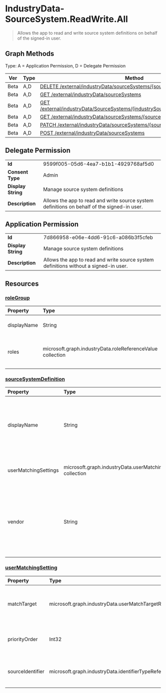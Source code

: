 # IndustryData-SourceSystem.ReadWrite.All

> Allows the app to read and write source system definitions on behalf of the signed-in user.
## Graph Methods

Type: A = Application Permission, D = Delegate Permission

|Ver|Type|Method|
|-------|----|------|
|Beta|A,D|[DELETE /external/industryData/sourceSystems/{sourceSystemDefinitionId}](https://docs.microsoft.com/graph/api/industrydata-sourcesystemdefinition-delete?view=graph-rest-beta&tabs=http)|
|Beta|A,D|[GET /external/industryData/sourceSystems](https://docs.microsoft.com/graph/api/industrydata-sourcesystemdefinition-list?view=graph-rest-beta&tabs=http)|
|Beta|A,D|[GET /external/industryData/SourceSystems/{industrySourceSystemId}/sourceSystem](https://docs.microsoft.com/graph/api/industrydata-sourcesystemdefinition-get?view=graph-rest-beta&tabs=http)|
|Beta|A,D|[GET /external/industryData/sourceSystems/{sourceSystemDefinitionId}](https://docs.microsoft.com/graph/api/industrydata-sourcesystemdefinition-get?view=graph-rest-beta&tabs=http)|
|Beta|A,D|[PATCH /external/industryData/sourceSystems/{sourceSystemDefinitionId}](https://docs.microsoft.com/graph/api/industrydata-sourcesystemdefinition-update?view=graph-rest-beta&tabs=http)|
|Beta|A,D|[POST /external/industryData/sourceSystems](https://docs.microsoft.com/graph/api/industrydata-sourcesystemdefinition-post?view=graph-rest-beta&tabs=http)|
## Delegate Permission
|||
|-|-|
|**Id**|9599f005-05d6-4ea7-b1b1-4929768af5d0|
|**Consent Type**|Admin|
|**Display String**|Manage source system definitions|
|**Description**|Allows the app to read and write source system definitions on behalf of the signed-in user.|
## Application Permission
|||
|-|-|
|**Id**|7d866958-e06e-4dd6-91c6-a086b3f5cfeb|
|**Display String**|Manage source system definitions|
|**Description**|Allows the app to read and write source system definitions without a signed-in user.|
## Resources
### [roleGroup ](https://docs.microsoft.com/graph/api/resources/industrydata-rolegroup?view=graph-rest-1.0&tabs=http)
| Property    | Type                                                                                             | Description                                  |
| :---------- | :----------------------------------------------------------------------------------------------- | :------------------------------------------- |
| displayName | String                                                                                           | The name of the role group.                  |
| roles       | microsoft.graph.industryData.roleReferenceValue collection | The set of roles included in the role group. |
### [sourceSystemDefinition ](https://docs.microsoft.com/graph/api/resources/industrydata-sourcesystemdefinition?view=graph-rest-1.0&tabs=http)
| Property             | Type                                                                                               | Description                                                                                        |
| :------------------- | :------------------------------------------------------------------------------------------------- | :------------------------------------------------------------------------------------------------- |
| displayName          | String                                                                                             | The name of the source system. Maximum supported length is 100 characters.                         |
| userMatchingSettings | microsoft.graph.industryData.userMatchingSetting collection | A collection of user matching settings by roleGroup.                  |
| vendor               | String                                                                                             | The name of the vendor who supplies the source system. Maximum supported length is 100 characters. |
### [userMatchingSetting ](https://docs.microsoft.com/graph/api/resources/industrydata-usermatchingsetting?view=graph-rest-1.0&tabs=http)
| Property         | Type                                                                                                        | Description                                                                                              |
| :--------------- | :---------------------------------------------------------------------------------------------------------- | :------------------------------------------------------------------------------------------------------- |
| matchTarget      | microsoft.graph.industryData.userMatchTargetReferenceValue | The `RefUserMatchTarget` for matching a user from the source with a Microsoft Entra user object. |
| priorityOrder    | Int32                                                                                                       | The priority order to apply when a user has multiple `RefRole` codes assigned.                           |
| sourceIdentifier | microsoft.graph.industryData.identifierTypeReferenceValue   | The `RefIdentifierType` that uniquely identifies a user in the source data.                              |
